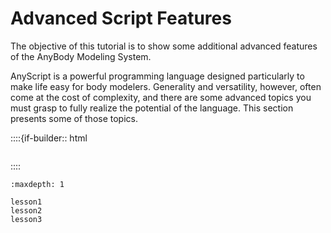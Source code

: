 # Advanced Script Features

The objective of this tutorial is to show some additional advanced
features of the AnyBody Modeling System.

AnyScript is a powerful programming language designed particularly to
make life easy for body modelers. Generality and versatility, however,
often come at the cost of complexity, and there are some advanced topics
you must grasp to fully realize the potential of the language. This
section presents some of those topics.

::::{if-builder:: html
```{rubric} Tutorial content
```
::::

```{toctree}
:maxdepth: 1

lesson1
lesson2
lesson3
```
